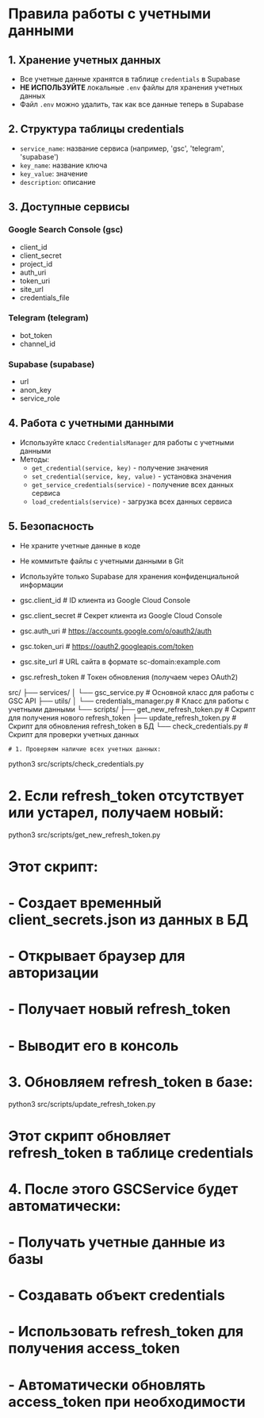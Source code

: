 # Правила работы с учетными данными

## 1. Хранение учетных данных
- Все учетные данные хранятся в таблице `credentials` в Supabase
- **НЕ ИСПОЛЬЗУЙТЕ** локальные `.env` файлы для хранения учетных данных
- Файл `.env` можно удалить, так как все данные теперь в Supabase

## 2. Структура таблицы credentials
- `service_name`: название сервиса (например, 'gsc', 'telegram', 'supabase')
- `key_name`: название ключа
- `key_value`: значение
- `description`: описание

## 3. Доступные сервисы
### Google Search Console (gsc)
- client_id
- client_secret
- project_id
- auth_uri
- token_uri
- site_url
- credentials_file

### Telegram (telegram)
- bot_token
- channel_id

### Supabase (supabase)
- url
- anon_key
- service_role

## 4. Работа с учетными данными
- Используйте класс `CredentialsManager` для работы с учетными данными
- Методы:
  - `get_credential(service, key)` - получение значения
  - `set_credential(service, key, value)` - установка значения
  - `get_service_credentials(service)` - получение всех данных сервиса
  - `load_credentials(service)` - загрузка всех данных сервиса

## 5. Безопасность
- Не храните учетные данные в коде
- Не коммитьте файлы с учетными данными в Git
- Используйте только Supabase для хранения конфиденциальной информации



- gsc.client_id         # ID клиента из Google Cloud Console
- gsc.client_secret     # Секрет клиента из Google Cloud Console
- gsc.auth_uri         # https://accounts.google.com/o/oauth2/auth
- gsc.token_uri        # https://oauth2.googleapis.com/token
- gsc.site_url         # URL сайта в формате sc-domain:example.com
- gsc.refresh_token    # Токен обновления (получаем через OAuth2)


src/
├── services/
│   └── gsc_service.py              # Основной класс для работы с GSC API
├── utils/
│   └── credentials_manager.py      # Класс для работы с учетными данными
└── scripts/
    ├── get_new_refresh_token.py    # Скрипт для получения нового refresh_token
    ├── update_refresh_token.py     # Скрипт для обновления refresh_token в БД
    └── check_credentials.py        # Скрипт для проверки учетных данных



    # 1. Проверяем наличие всех учетных данных:
python3 src/scripts/check_credentials.py

# 2. Если refresh_token отсутствует или устарел, получаем новый:
python3 src/scripts/get_new_refresh_token.py
# Этот скрипт:
# - Создает временный client_secrets.json из данных в БД
# - Открывает браузер для авторизации
# - Получает новый refresh_token
# - Выводит его в консоль

# 3. Обновляем refresh_token в базе:
python3 src/scripts/update_refresh_token.py
# Этот скрипт обновляет refresh_token в таблице credentials

# 4. После этого GSCService будет автоматически:
# - Получать учетные данные из базы
# - Создавать объект credentials
# - Использовать refresh_token для получения access_token
# - Автоматически обновлять access_token при необходимости
